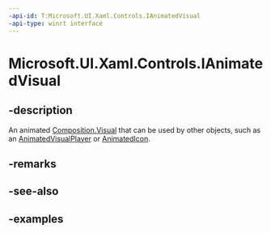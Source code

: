 ```yaml
---
-api-id: T:Microsoft.UI.Xaml.Controls.IAnimatedVisual
-api-type: winrt interface
---
```


<!-- Interface syntax.
public interface IAnimatedVisual : IClosable
-->

# Microsoft.UI.Xaml.Controls.IAnimatedVisual

## -description

 An animated [Composition.Visual](../microsoft.ui.composition/visual.md) that can be used by other objects, such as an [AnimatedVisualPlayer](animatedvisualplayer.md) or [AnimatedIcon](animatedicon.md).

## -remarks

## -see-also

## -examples
